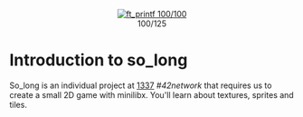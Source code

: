 <p align="center">
<a href="https://github.com/YOPll/get_next_line">
  <img src="https://user-images.githubusercontent.com/49567393/145694296-91b27fdf-3666-4670-8a84-23695c2be1a4.png" alt="ft_printf 100/100">
</a>
  <br>
  100/125
</p>

# Introduction to so_long
So_long is an individual project at [1337](1337.ma) *#42network* that requires us to create a small 2D game with minilibx. You'll learn about textures, sprites and tiles.


